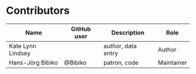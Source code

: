 # Contributors

Name               | GitHub user     | Description                          | Role
---                | ---             | ---                                  | ---
Kate Lynn Lindsey |  | author, data entry | Author
Hans-Jörg Bibiko | @Bibiko | patron, code | Maintainer